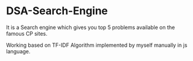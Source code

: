 # DSA-Search-Engine


It is a Search engine which gives you top 5 problems available on the famous CP sites.

Working based on TF-IDF Algorithm implemented by myself manually in js language.

